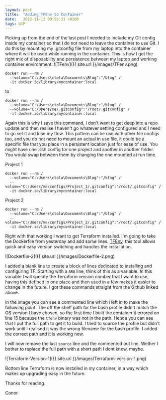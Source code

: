 ```yaml
---
layout: post
title:  "Adding TFEnv to Container"
date:   2022-11-12 09:56:31 +0100
tags: GCP
---
```


Picking up from the end of the last post I needed to include my Git config inside my container so that I do not need to leave the container to use Git. I do this by mounting my .gitconfig file from my laptop into the container where it will be used while running in the container. This is how I get the right mix of disposability and persistence between my laptop and working container environment. ![TFenv]({{ site.url }}/images/TFenv.png)

```
docker run --rm /
  --volume="C:\Users\ctola\Documents\Blog":"/blog" /
  -it docker.io/library/mycontainer:local
```
to
```
docker run --rm /
  --volume="C:\Users\ctola\Documents\Blog":"/blog" /
  --volume="C:/Users/me/.gitconfig":"/root/.gitconfig" /
  -it docker.io/library/mycontainer:local
```

Again this is why I save this command, I don't want to get deep into a repo update and then realise I haven't go whatever setting configured and I need to go set it and lose my flow. This pattern can be use with other file configs too, and you do not need to mount an actual in use file, it could be a specific file that you place in a persistent location just for ease of use. You might have one .ssh config for one project and another in another folder. You would swap between them by changing the one mounted at run time.

Project 1
```
docker run --rm /
  --volume="C:\Users\ctola\Documents\Blog":"/blog" /
  --volume="C:/Users/me/configs/Project_1/.gitconfig":"/root/.gitconfig" /
  -it docker.io/library/mycontainer:local
```
Project 2
```
docker run --rm /
  --volume="C:\Users\ctola\Documents\Blog":"/blog" /
  --volume="C:/Users/me/configs/Project_2/.gitconfig":"/root/.gitconfig" /
  -it docker.io/library/mycontainer:local
```

Right with that working I want to get Terraform installed. I'm going to take the Dockerfile from yesterday and add some lines. [TFEnv](https://github.com/tfutils/tfenv), this tool allows quick and easy version switching and handles the installation.

![Dockerfile-2]({{ site.url }}/images/Dockerfile-2.png)

I added a blank line to create a block of lines dedicated to installing and configuring TF. Starting with a `ARG` line, think of this as a variable. In this variable I will specify the Terraform version number that I want to use, having this defined in one place and then used in a few makes it easier to change in the future. I got these commands straight from the Github linked above.

In the image you can see a commented line which i left in to make the following point. The off the shelf path for the bash profile didn't match the OS version I have chosen, so the first time I built the container it errored on line 15 because the `tfenv` binary was not in the path. Hence you can see that I put the full path to get it to build. I tried to source the profile but didn't work until I realised it was the wrong filename for the bash profile. I added the correct path and it is working now.

I will now remove the last `source` line and the commented out line. Wether I bother to replace the full path with a short path I dont know, maybe.

![Terraform-Version-1]({{ site.url }}/images/Terraform-version-1.png)

Bottom line Terraform is now installed in my container, in a way which makes up upgrading easy in the future.

Thanks for reading.

Conor